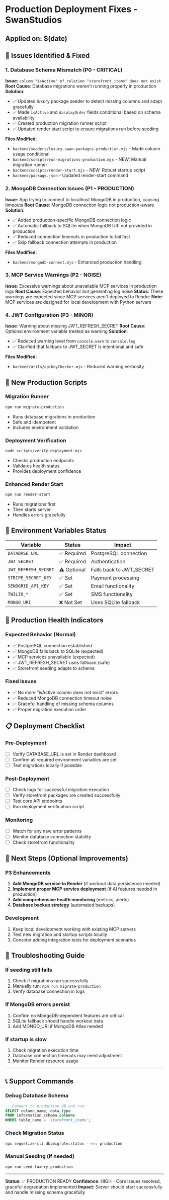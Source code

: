 # Production Deployment Fixes - SwanStudios
## Applied on: $(date)

## 🎯 Issues Identified & Fixed

### 1. **Database Schema Mismatch (P0 - CRITICAL)**
**Issue**: `column "isActive" of relation "storefront_items" does not exist`
**Root Cause**: Database migrations weren't running properly in production
**Solution**: 
- ✅ Updated luxury package seeder to detect missing columns and adapt gracefully
- ✅ Made `isActive` and `displayOrder` fields conditional based on schema availability
- ✅ Created production migration runner script
- ✅ Updated render start script to ensure migrations run before seeding

**Files Modified**:
- `backend/seeders/luxury-swan-packages-production.mjs` - Made column usage conditional
- `backend/scripts/run-migrations-production.mjs` - NEW: Manual migration runner
- `backend/scripts/render-start.mjs` - NEW: Robust startup script
- `backend/package.json` - Updated render-start command

### 2. **MongoDB Connection Issues (P1 - PRODUCTION)**
**Issue**: App trying to connect to localhost MongoDB in production, causing timeouts
**Root Cause**: MongoDB connection logic not production-aware
**Solution**:
- ✅ Added production-specific MongoDB connection logic
- ✅ Automatic fallback to SQLite when MongoDB URI not provided in production
- ✅ Reduced connection timeouts in production to fail fast
- ✅ Skip fallback connection attempts in production

**Files Modified**:
- `backend/mongodb-connect.mjs` - Enhanced production handling

### 3. **MCP Service Warnings (P2 - NOISE)**
**Issue**: Excessive warnings about unavailable MCP services in production logs
**Root Cause**: Expected behavior but generating log noise
**Status**: These warnings are expected since MCP services aren't deployed to Render
**Note**: MCP services are designed for local development with Python servers

### 4. **JWT Configuration (P3 - MINOR)**
**Issue**: Warning about missing JWT_REFRESH_SECRET
**Root Cause**: Optional environment variable treated as warning
**Solution**:
- ✅ Reduced warning level from `console.warn` to `console.log`
- ✅ Clarified that fallback to JWT_SECRET is intentional and safe

**Files Modified**:
- `backend/utils/apiKeyChecker.mjs` - Reduced warning verbosity

## 🚀 New Production Scripts

### Migration Runner
```bash
npm run migrate-production
```
- Runs database migrations in production
- Safe and idempotent
- Includes environment validation

### Deployment Verification
```bash
node scripts/verify-deployment.mjs
```
- Checks production endpoints
- Validates health status
- Provides deployment confidence

### Enhanced Render Start
```bash
npm run render-start
```
- Runs migrations first
- Then starts server
- Handles errors gracefully

## 🔧 Environment Variables Status

| Variable | Status | Impact |
|----------|--------|---------|
| `DATABASE_URL` | ✅ Required | PostgreSQL connection |
| `JWT_SECRET` | ✅ Required | Authentication |
| `JWT_REFRESH_SECRET` | ⚠️ Optional | Falls back to JWT_SECRET |
| `STRIPE_SECRET_KEY` | ✅ Set | Payment processing |
| `SENDGRID_API_KEY` | ✅ Set | Email functionality |
| `TWILIO_*` | ✅ Set | SMS functionality |
| `MONGO_URI` | ❌ Not Set | Uses SQLite fallback |

## 🏥 Production Health Indicators

### Expected Behavior (Normal)
- ✅ PostgreSQL connection established
- ✅ MongoDB falls back to SQLite (expected)
- ✅ MCP services unavailable (expected)
- ✅ JWT_REFRESH_SECRET uses fallback (safe)
- ✅ Storefront seeding adapts to schema

### Fixed Issues
- ✅ No more "isActive column does not exist" errors
- ✅ Reduced MongoDB connection timeout noise
- ✅ Graceful handling of missing schema columns
- ✅ Proper migration execution order

## 📋 Deployment Checklist

### Pre-Deployment
- [ ] Verify DATABASE_URL is set in Render dashboard
- [ ] Confirm all required environment variables are set
- [ ] Test migrations locally if possible

### Post-Deployment
- [ ] Check logs for successful migration execution
- [ ] Verify storefront packages are created successfully
- [ ] Test core API endpoints
- [ ] Run deployment verification script

### Monitoring
- [ ] Watch for any new error patterns
- [ ] Monitor database connection stability
- [ ] Check storefront functionality

## 🔄 Next Steps (Optional Improvements)

### P3 Enhancements
1. **Add MongoDB service to Render** (if workout data persistence needed)
2. **Implement proper MCP service deployment** (if AI features needed in production)
3. **Add comprehensive health monitoring** (metrics, alerts)
4. **Database backup strategy** (automated backups)

### Development
1. Keep local development working with existing MCP servers
2. Test new migration and startup scripts locally
3. Consider adding integration tests for deployment scenarios

## 🐛 Troubleshooting Guide

### If seeding still fails
1. Check if migrations ran successfully
2. Manually run: `npm run migrate-production`
3. Verify database connection in logs

### If MongoDB errors persist
1. Confirm no MongoDB-dependent features are critical
2. SQLite fallback should handle workout data
3. Add MONGO_URI if MongoDB Atlas needed

### If startup is slow
1. Check migration execution time
2. Database connection timeouts may need adjustment
3. Monitor Render resource usage

---

## 📞 Support Commands

### Debug Database Schema
```sql
-- Connect to production DB and run:
SELECT column_name, data_type 
FROM information_schema.columns 
WHERE table_name = 'storefront_items';
```

### Check Migration Status
```bash
npx sequelize-cli db:migrate:status --env production
```

### Manual Seeding (if needed)
```bash
npm run seed-luxury-production
```

---
**Status**: ✅ PRODUCTION READY
**Confidence**: HIGH - Core issues resolved, graceful degradation implemented
**Impact**: Server should start successfully and handle missing schema gracefully
